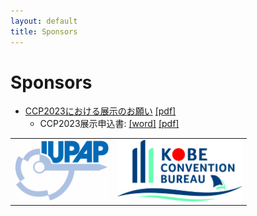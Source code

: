 ```yaml
---
layout: default
title: Sponsors
---
```


# Sponsors

* [CCP2023における展示のお願い](assets/files/CCP2023展示願い-2022-11.pdf) [[pdf]](CCP2023展示願い-2022-11.pdf)
    * CCP2023展示申込書: [[word]](assets/files/CCP2023展示申込書-2022-11b.docx) [[pdf]](assets/files/CCP2023展示申込書-2022-11b.pdf)

<table class="noborder">
<tr>
  <td><a href="https://iupap.org"><img  class="noborder" src="assets/images/iupap-logo.png" width="150"></a></td>
  <td><a href="https://kobe-convention.jp/en/"><img class="noborder" src="assets/images/kobe-convention-bureau.jpg" width="200"></a></td>
</tr>
</table>
